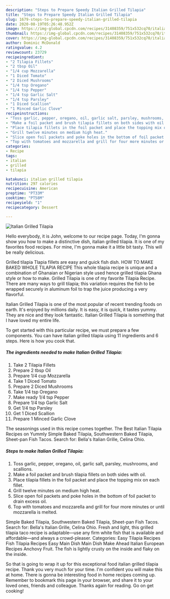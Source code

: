 ```yaml
---
description: "Steps to Prepare Speedy Italian Grilled Tilapia"
title: "Steps to Prepare Speedy Italian Grilled Tilapia"
slug: 1679-steps-to-prepare-speedy-italian-grilled-tilapia
date: 2020-08-19T05:26:48.952Z
image: https://img-global.cpcdn.com/recipes/31408359/751x532cq70/italian-grilled-tilapia-recipe-main-photo.jpg
thumbnail: https://img-global.cpcdn.com/recipes/31408359/751x532cq70/italian-grilled-tilapia-recipe-main-photo.jpg
cover: https://img-global.cpcdn.com/recipes/31408359/751x532cq70/italian-grilled-tilapia-recipe-main-photo.jpg
author: Dominic McDonald
ratingvalue: 4.2
reviewcount: 23729
recipeingredient:
- "2 Tilapia Fillets"
- "2 tbsp Oil"
- "1/4 cup Mozzarella"
- "1 Diced Tomato"
- "2 Diced Mushrooms"
- "1/4 tsp Oregano"
- "1/4 tsp Pepper"
- "1/4 tsp Garlic Salt"
- "1/4 tsp Parsley"
- "1 Diced Scallion"
- "1 Minced Garlic Clove"
recipeinstructions:
- "Toss garlic, pepper, oregano, oil, garlic salt, parsley, mushrooms, and scallions."
- "Make a foil packet and brush tilapia fillets on both sides with oil."
- "Place tilapia fillets in the foil packet and place the topping mix on each fillet."
- "Grill twelve minutes on medium high heat."
- "Slice open foil packets and poke holes in the bottom of foil packet to drain excess oil."
- "Top with tomatoes and mozzarella and grill for four more minutes or until mozzarella is melted."
categories:
- Recipe
tags:
- italian
- grilled
- tilapia

katakunci: italian grilled tilapia 
nutrition: 297 calories
recipecuisine: American
preptime: "PT33M"
cooktime: "PT58M"
recipeyield: "1"
recipecategory: Dessert

---
```



![Italian Grilled Tilapia](https://img-global.cpcdn.com/recipes/31408359/751x532cq70/italian-grilled-tilapia-recipe-main-photo.jpg)

Hello everybody, it is John, welcome to our recipe page. Today, I'm gonna show you how to make a distinctive dish, italian grilled tilapia. It is one of my favorites food recipes. For mine, I'm gonna make it a little bit tasty. This will be really delicious.

Grilled tilapia Tlapia fillets are easy and guick fish dish. HOW TO MAKE BAKED WHOLE TILAPIA RECIPE This whole tilapia recipe is unique and a combination of Ghanaian or Nigerian style used hence grilled tilapia Ghana style or how to make. Grilled Tilapia is one of my favorite Tilapia Recipe. There are many ways to grill tilapia; this variation requires the fish to be wrapped securely in aluminum foil to trap the juice producing a very flavorful.

Italian Grilled Tilapia is one of the most popular of recent trending foods on earth. It's enjoyed by millions daily. It is easy, it is quick, it tastes yummy. They are nice and they look fantastic. Italian Grilled Tilapia is something that I have loved my entire life.


To get started with this particular recipe, we must prepare a few components. You can have italian grilled tilapia using 11 ingredients and 6 steps. Here is how you cook that.

<!--inarticleads1-->

##### The ingredients needed to make Italian Grilled Tilapia:

1. Take 2 Tilapia Fillets
1. Prepare 2 tbsp Oil
1. Prepare 1/4 cup Mozzarella
1. Take 1 Diced Tomato
1. Prepare 2 Diced Mushrooms
1. Take 1/4 tsp Oregano
1. Make ready 1/4 tsp Pepper
1. Prepare 1/4 tsp Garlic Salt
1. Get 1/4 tsp Parsley
1. Get 1 Diced Scallion
1. Prepare 1 Minced Garlic Clove


The seasonings used in this recipe comes together. The Best Italian Tilapia Recipes on Yummly Simple Baked Tilapia, Southwestern Baked Tilapia, Sheet-pan Fish Tacos. Search for: Bella&#39;s Italian Grille, Celina Ohio. 

<!--inarticleads2-->

##### Steps to make Italian Grilled Tilapia:

1. Toss garlic, pepper, oregano, oil, garlic salt, parsley, mushrooms, and scallions.
1. Make a foil packet and brush tilapia fillets on both sides with oil.
1. Place tilapia fillets in the foil packet and place the topping mix on each fillet.
1. Grill twelve minutes on medium high heat.
1. Slice open foil packets and poke holes in the bottom of foil packet to drain excess oil.
1. Top with tomatoes and mozzarella and grill for four more minutes or until mozzarella is melted.


Simple Baked Tilapia, Southwestern Baked Tilapia, Sheet-pan Fish Tacos. Search for: Bella&#39;s Italian Grille, Celina Ohio. Fresh and light, this grilled tilapia taco recipe is adaptable—use any firm white fish that is available and affordable—and always a crowd-pleaser. Categories: Easy Tilapia Recipes Fish Tilapia Recipes Easy Main Dish Main Dish Make Ahead Italian European Recipes Anchovy Fruit. The fish is lightly crusty on the inside and flaky on the inside. 

So that is going to wrap it up for this exceptional food italian grilled tilapia recipe. Thank you very much for your time. I'm confident you will make this at home. There is gonna be interesting food in home recipes coming up. Remember to bookmark this page in your browser, and share it to your loved ones, friends and colleague. Thanks again for reading. Go on get cooking!
